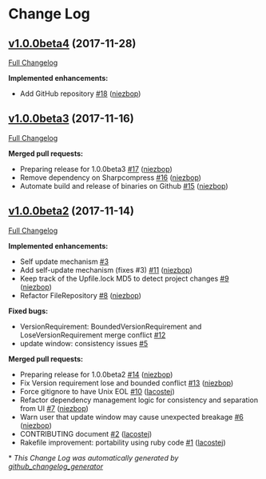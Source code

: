 # Change Log

## [v1.0.0beta4](https://github.com/DragonBox/uplift/tree/v1.0.0beta4) (2017-11-28)
[Full Changelog](https://github.com/DragonBox/uplift/compare/v1.0.0beta3...v1.0.0beta4)

**Implemented enhancements:**

- Add GitHub repository [\#18](https://github.com/DragonBox/uplift/pull/18) ([niezbop](https://github.com/niezbop))

## [v1.0.0beta3](https://github.com/DragonBox/uplift/tree/v1.0.0beta3) (2017-11-16)
[Full Changelog](https://github.com/DragonBox/uplift/compare/v1.0.0beta2...v1.0.0beta3)

**Merged pull requests:**

- Preparing release for 1.0.0beta3 [\#17](https://github.com/DragonBox/uplift/pull/17) ([niezbop](https://github.com/niezbop))
- Remove dependency on Sharpcompress [\#16](https://github.com/DragonBox/uplift/pull/16) ([niezbop](https://github.com/niezbop))
- Automate build and release of binaries on Github [\#15](https://github.com/DragonBox/uplift/pull/15) ([niezbop](https://github.com/niezbop))

## [v1.0.0beta2](https://github.com/DragonBox/uplift/tree/v1.0.0beta2) (2017-11-14)
[Full Changelog](https://github.com/DragonBox/uplift/compare/v1.0.0beta1...v1.0.0beta2)

**Implemented enhancements:**

- Self update mechanism [\#3](https://github.com/DragonBox/uplift/issues/3)
- Add self-update mechanism \(fixes \#3\) [\#11](https://github.com/DragonBox/uplift/pull/11) ([niezbop](https://github.com/niezbop))
- Keep track of the Upfile.lock MD5 to detect project changes [\#9](https://github.com/DragonBox/uplift/pull/9) ([niezbop](https://github.com/niezbop))
- Refactor FileRepository [\#8](https://github.com/DragonBox/uplift/pull/8) ([niezbop](https://github.com/niezbop))

**Fixed bugs:**

- VersionRequirement: BoundedVersionRequirement and LoseVersionRequirement merge conflict [\#12](https://github.com/DragonBox/uplift/issues/12)
- update window: consistency issues [\#5](https://github.com/DragonBox/uplift/issues/5)

**Merged pull requests:**

- Preparing release for 1.0.0beta2 [\#14](https://github.com/DragonBox/uplift/pull/14) ([niezbop](https://github.com/niezbop))
- Fix Version requirement lose and bounded conflict [\#13](https://github.com/DragonBox/uplift/pull/13) ([niezbop](https://github.com/niezbop))
- Force gitignore to have Unix EOL [\#10](https://github.com/DragonBox/uplift/pull/10) ([lacostej](https://github.com/lacostej))
- Refactor dependency management logic for consistency and separation from UI [\#7](https://github.com/DragonBox/uplift/pull/7) ([niezbop](https://github.com/niezbop))
- Warn user that update window may cause unexpected breakage [\#6](https://github.com/DragonBox/uplift/pull/6) ([niezbop](https://github.com/niezbop))
- CONTRIBUTING document [\#2](https://github.com/DragonBox/uplift/pull/2) ([lacostej](https://github.com/lacostej))
- Rakefile improvement: portability using ruby code [\#1](https://github.com/DragonBox/uplift/pull/1) ([lacostej](https://github.com/lacostej))



\* *This Change Log was automatically generated by [github_changelog_generator](https://github.com/skywinder/Github-Changelog-Generator)*